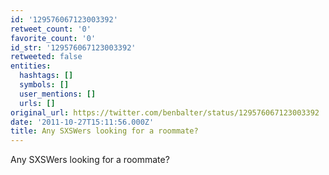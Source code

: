 ```yaml
---
id: '129576067123003392'
retweet_count: '0'
favorite_count: '0'
id_str: '129576067123003392'
retweeted: false
entities:
  hashtags: []
  symbols: []
  user_mentions: []
  urls: []
original_url: https://twitter.com/benbalter/status/129576067123003392
date: '2011-10-27T15:11:56.000Z'
title: Any SXSWers looking for a roommate?
---
```


Any SXSWers looking for a roommate?